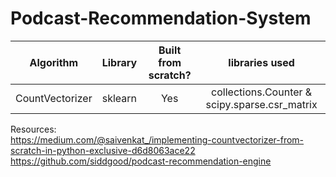 # Podcast-Recommendation-System

| Algorithm | Library | Built from scratch? | libraries used |
| :---: | :---: | :---: | :---: |
| CountVectorizer | sklearn | Yes | collections.Counter & scipy.sparse.csr_matrix |
  
  
Resources:  
https://medium.com/@saivenkat_/implementing-countvectorizer-from-scratch-in-python-exclusive-d6d8063ace22  
https://github.com/siddgood/podcast-recommendation-engine
